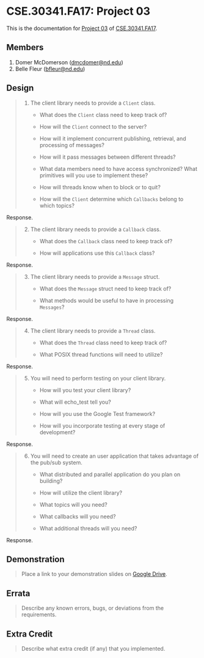 CSE.30341.FA17: Project 03
==========================

This is the documentation for [Project 03] of [CSE.30341.FA17].

Members
-------

1. Domer McDomerson (dmcdomer@nd.edu)
2. Belle Fleur (bfleur@nd.edu)

Design
------

> 1. The client library needs to provide a `Client` class.
>
>       - What does the `Client` class need to keep track of?
>
>       - How will the `Client` connect to the server?
>
>       - How will it implement concurrent publishing, retrieval, and
>         processing of messages?
>
>       - How will it pass messages between different threads?
>
>       - What data members need to have access synchronized? What primitives
>         will you use to implement these?
>
>       - How will threads know when to block or to quit?
>
>       - How will the `Client` determine which `Callbacks` belong to which
>         topics?

Response.

> 2. The client library needs to provide a `Callback` class.
>
>       - What does the `Callback` class need to keep track of?
>
>       - How will applications use this `Callback` class?

Response.

> 3. The client library needs to provide a `Message` struct.
>
>       - What does the `Message` struct need to keep track of?
>
>       - What methods would be useful to have in processing `Messages`?

Response.

> 4. The client library needs to provide a `Thread` class.
>
>       - What does the `Thread` class need to keep track of?
>
>       - What POSIX thread functions will need to utilize?


Response.

> 5. You will need to perform testing on your client library.
>
>       - How will you test your client library?
>
>       - What will echo_test tell you?
>
>       - How will you use the Google Test framework?
>
>       - How will you incorporate testing at every stage of development?

Response.

> 6. You will need to create an user application that takes advantage of the
>    pub/sub system.
>
>       - What distributed and parallel application do you plan on building?
>
>       - How will utilize the client library?
>
>       - What topics will you need?
>
>       - What callbacks will you need?
>
>       - What additional threads will you need?

Response.

Demonstration
-------------

> Place a link to your demonstration slides on [Google Drive].

Errata
------

> Describe any known errors, bugs, or deviations from the requirements.

Extra Credit
------------

> Describe what extra credit (if any) that you implemented.

[Project 03]:       https://www3.nd.edu/~pbui/teaching/cse.30341.fa17/project03.html
[CSE.30341.FA17]:   https://www3.nd.edu/~pbui/teaching/cse.30341.fa17/
[Google Drive]:     https://drive.google.com
